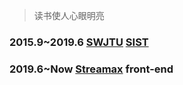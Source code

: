 > 读书使人心眼明亮
### 2015.9~2019.6  [SWJTU](https://www.swjtu.edu.cn/) [SIST](http://sist.swjtu.edu.cn/index.do?action=index)
### 2019.6~Now  [Streamax](http://www.streamax.com/) front-end